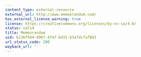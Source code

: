 ```yaml
---
content_type: external-resource
external_url: http://www.memeorandum.com/
has_external_license_warning: true
license: https://creativecommons.org/licenses/by-nc-sa/4.0/
status: valid
title: Memeorandum
uid: b136f504-d967-4f47-bd15-b3a7dcfaf8b3
url_status_code: 200
wayback_url: ''
---
```

